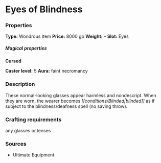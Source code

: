 ﻿---
Title: "Eyes of Blindness"
Type: "Wondrous Item"
Price: "8000 gp"
Weight: "–"
Slot: "Eyes"
Cursed: "True"
Caster level: "5"
Aura: "faint necromancy"
Description: |
  "These normal-looking glasses appear harmless and nondescript. When they are worn, the wearer becomes blinded as if subject to the _blindness/deafness_ spell (no saving throw)."
Sources: "['Ultimate Equipment']"
---

# Eyes of Blindness

### Properties

**Type:** Wondrous Item **Price:** 8000 gp **Weight:** – **Slot:** Eyes

##### Magical properties

**Cursed**

**Caster level:** 5 **Aura:** faint necromancy

### Description

These normal-looking glasses appear harmless and nondescript. When they are worn, the wearer becomes _[[conditions/Blinded|blinded]]_ as if subject to the blindness/deafness spell (no saving throw).

### Crafting requirements

any glasses or lenses

### Sources

* Ultimate Equipment